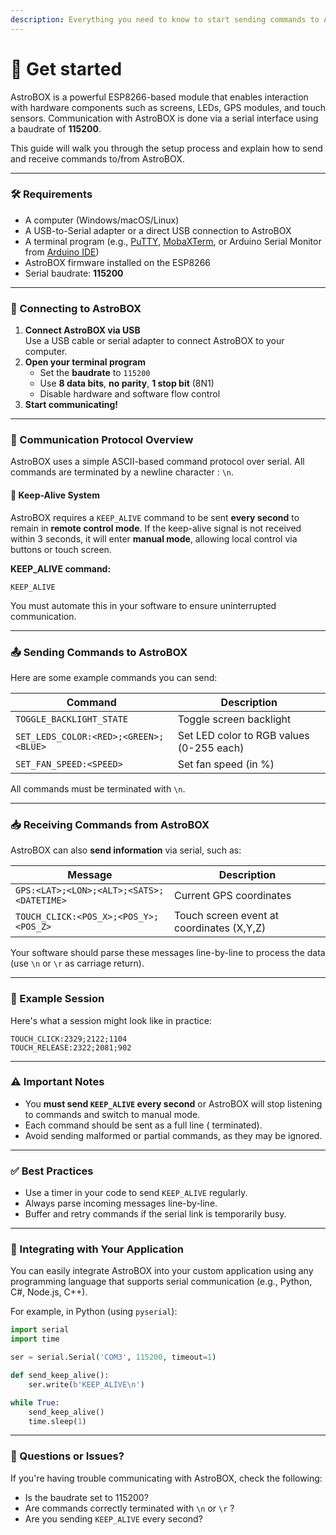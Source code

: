 ```yaml
---
description: Everything you need to know to start sending commands to AstroBox
---
```


# 👑 Get started

AstroBOX is a powerful ESP8266-based module that enables interaction with hardware components such as screens, LEDs, GPS modules, and touch sensors. Communication with AstroBOX is done via a serial interface using a baudrate of **115200**.

This guide will walk you through the setup process and explain how to send and receive commands to/from AstroBOX.

***

### 🛠️ Requirements

* A computer (Windows/macOS/Linux)
* A USB-to-Serial adapter or a direct USB connection to AstroBOX
* A terminal program (e.g., [PuTTY](https://www.putty.org/), [MobaXTerm](https://mobaxterm.mobatek.net/), or Arduino Serial Monitor from [Arduino IDE](https://www.arduino.cc/en/software))
* AstroBOX firmware installed on the ESP8266
* Serial baudrate: **115200**

***

### 🔌 Connecting to AstroBOX

1. **Connect AstroBOX via USB**\
   Use a USB cable or serial adapter to connect AstroBOX to your computer.
2. **Open your terminal program**
   * Set the **baudrate** to `115200`
   * Use **8 data bits**, **no parity**, **1 stop bit** (8N1)
   * Disable hardware and software flow control
3. **Start communicating!**

***

### 📡 Communication Protocol Overview

AstroBOX uses a simple ASCII-based command protocol over serial. All commands are terminated by a newline character : `\n`.

#### 🔄 Keep-Alive System

AstroBOX requires a `KEEP_ALIVE` command to be sent **every second** to remain in **remote control mode**. If the keep-alive signal is not received within 3 seconds, it will enter **manual mode**, allowing local control via buttons or touch screen.

**KEEP\_ALIVE command:**

```
KEEP_ALIVE
```

You must automate this in your software to ensure uninterrupted communication.

***

### 📤 Sending Commands to AstroBOX

Here are some example commands you can send:

| Command                               | Description                              |
| ------------------------------------- | ---------------------------------------- |
| `TOGGLE_BACKLIGHT_STATE`              | Toggle screen backlight                  |
| `SET_LEDS_COLOR:<RED>;<GREEN>;<BLUE>` | Set LED color to RGB values (0-255 each) |
| `SET_FAN_SPEED:<SPEED>`               | Set fan speed (in %)                     |

All commands must be terminated with `\n`.

***

### 📥 Receiving Commands from AstroBOX

AstroBOX can also **send information** via serial, such as:

| Message                                   | Description                               |
| ----------------------------------------- | ----------------------------------------- |
| `GPS:<LAT>;<LON>;<ALT>;<SATS>;<DATETIME>` | Current GPS coordinates                   |
| `TOUCH_CLICK:<POS_X>;<POS_Y>;<POS_Z>`     | Touch screen event at coordinates (X,Y,Z) |

Your software should parse these messages line-by-line to process the data (use `\n` or `\r` as carriage return).

***

### 🧪 Example Session

Here's what a session might look like in practice:

```
TOUCH_CLICK:2329;2122;1104
TOUCH_RELEASE:2322;2081;902
```

***

### ⚠️ Important Notes

* You **must send `KEEP_ALIVE` every second** or AstroBOX will stop listening to commands and switch to manual mode.
* Each command should be sent as a full line ( terminated).
* Avoid sending malformed or partial commands, as they may be ignored.

***

### ✅ Best Practices

* Use a timer in your code to send `KEEP_ALIVE` regularly.
* Always parse incoming messages line-by-line.
* Buffer and retry commands if the serial link is temporarily busy.

***

### 🧩 Integrating with Your Application

You can easily integrate AstroBOX into your custom application using any programming language that supports serial communication (e.g., Python, C#, Node.js, C++).

For example, in Python (using `pyserial`):

```python
import serial
import time

ser = serial.Serial('COM3', 115200, timeout=1)

def send_keep_alive():
    ser.write(b'KEEP_ALIVE\n')

while True:
    send_keep_alive()
    time.sleep(1)
```

***

### 💬 Questions or Issues?

If you're having trouble communicating with AstroBOX, check the following:

* Is the baudrate set to 115200?
* Are commands correctly terminated with `\n` or `\r` ?
* Are you sending `KEEP_ALIVE` every second?
